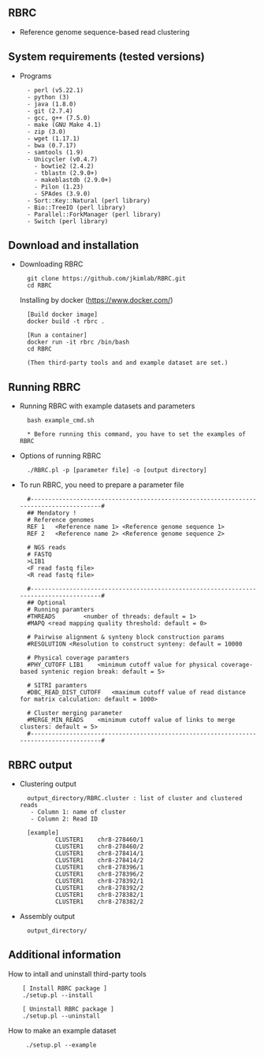 RBRC
-----------------

* Reference genome sequence-based read clustering


System requirements (tested versions)
-----------------

* Programs

        - perl (v5.22.1)
        - python (3)
        - java (1.8.0)
        - git (2.7.4)
        - gcc, g++ (7.5.0)
        - make (GNU Make 4.1)
        - zip (3.0)
        - wget (1.17.1)
        - bwa (0.7.17)
        - samtools (1.9)
        - Unicycler (v0.4.7)
          - bowtie2 (2.4.2)
          - tblastn (2.9.0+)
          - makeblastdb (2.9.0+)
          - Pilon (1.23)
          - SPAdes (3.9.0)
        - Sort::Key::Natural (perl library)
        - Bio::TreeIO (perl library)
        - Parallel::ForkManager (perl library)
        - Switch (perl library)
        

Download and installation
-----------------

* Downloading RBRC

        git clone https://github.com/jkimlab/RBRC.git
        cd RBRC
        
     Installing by docker (https://www.docker.com/)
    
        [Build docker image]
        docker build -t rbrc .
        
        [Run a container]
        docker run -it rbrc /bin/bash
        cd RBRC
        
        (Then third-party tools and and example dataset are set.)


Running RBRC
-----------------

* Running RBRC with example datasets and parameters 
        
        bash example_cmd.sh
   
        * Before running this command, you have to set the examples of RBRC
        
* Options of running RBRC
        
        ./RBRC.pl -p [parameter file] -o [output directory]
        
* To run RBRC, you need to prepare a parameter file

        #---------------------------------------------------------------------------------------#
        ## Mendatory !
        # Reference genomes
        REF	1	<Reference name 1> <Reference genome sequence 1>
        REF	2	<Reference name 2> <Reference genome sequence 2>

        # NGS reads
        # FASTQ
        >LIB1
        <F read fastq file>
        <R read fastq file>

        #---------------------------------------------------------------------------------------#
        ## Optional
        # Running paramters
        #THREADS        <number of threads: default = 1>
        #MAPQ <read mapping quality threshold: default = 0>

        # Pairwise alignment & synteny block construction params
        #RESOLUTION	<Resolution to construct synteny: default = 10000

        # Physical coverage paramters
        #PHY_CUTOFF	LIB1	<minimum cutoff value for physical coverage-based syntenic region break: default = 5>

        # SITRI paramters
        #DBC_READ_DIST_CUTOFF	<maximum cutoff value of read distance for matrix calculation: default = 1000>

        # Cluster merging parameter
        #MERGE_MIN_READS	<minimum cutoff value of links to merge clusters: default = 5>
        #---------------------------------------------------------------------------------------#
       

RBRC output
-----------------

* Clustering output

        output_directory/RBRC.cluster : list of cluster and clustered reads
         - Column 1: name of cluster
         - Column 2: Read ID
         
        [example]
                CLUSTER1	chr8-278460/1
                CLUSTER1	chr8-278460/2
                CLUSTER1	chr8-278414/1
                CLUSTER1	chr8-278414/2
                CLUSTER1	chr8-278396/1
                CLUSTER1	chr8-278396/2
                CLUSTER1	chr8-278392/1
                CLUSTER1	chr8-278392/2
                CLUSTER1	chr8-278382/1
                CLUSTER1	chr8-278382/2
                

* Assembly output 

        output_directory/

Additional information
--------

        
   How to intall and uninstall third-party tools  
        
        [ Install RBRC package ]
        ./setup.pl --install
        
        [ Uninstall RBRC package ]
        ./setup.pl --uninstall
        
   How to make an example dataset 
         
         ./setup.pl --example

